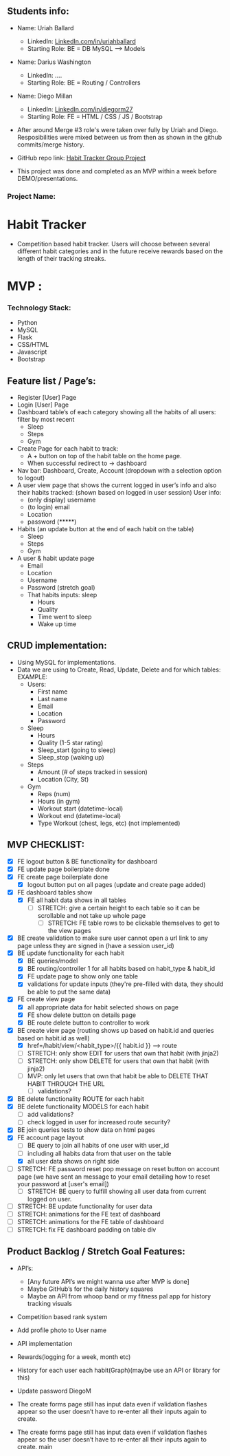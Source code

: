 ## Students info:

* Name: Uriah Ballard
   * LinkedIn: <a href="https://www.linkedin.com/in/uriahballard/">LinkedIn.com/in/uriahballard</a>
   * Starting Role: BE = DB MySQL —> Models
* Name: Darius Washington
   * LinkedIn: ....
   * Starting Role: BE = Routing / Controllers
* Name: Diego Millan
   * LinkedIn: <a href="https://www.linkedin.com/in/diegorm27/">LinkedIn.com/in/diegorm27</a>
   * Starting Role: FE = HTML / CSS / JS / Bootstrap
    
* After around Merge #3 role's were taken over fully by Uriah and Diego. Resposibilities were mixed between us from then as shown in the github commits/merge history.
* GitHub repo link: <a href="https://github.com/DiegoRM7/Habit-Tracker-Group-Project">Habit Tracker Group Project<a>
* This project was done and completed as an MVP within a week before DEMO/presentations.

### Project Name:

# Habit Tracker
  * Competition based habit tracker. Users will choose between several different habit categories and in the future receive rewards based on the length of their tracking streaks.

# MVP :
### Technology Stack:
  *   Python
  *   MySQL
  *   Flask
  *   CSS/HTML
  *   Javascript
  *   Bootstrap

## Feature list / Page’s:
  * Register [User] Page
  * Login [User] Page
  * Dashboard table’s of each category showing all the habits of all users: filter by most recent
      * Sleep 
      * Steps
      * Gym
  * Create Page for each habit to track:
      * A + button on top of the habit table on the home page.
      * When successful redirect to -> dashboard
  * Nav bar: Dashboard, Create, Account (dropdown with a selection option to logout)
  * A user view page that shows the current logged in user’s info and also their habits tracked: (shown based on logged in user session) User info:
      * (only display) username
      * (to login) email
      * Location
      * password (*****)
  * Habits (an update button at the end of each habit on the table)
      * Sleep
      * Steps
      * Gym
  * A user & habit update page
      * Email
      * Location
      * Username
      * Password (stretch goal)
      * That habits inputs: sleep
         * Hours
         * Quality
         * Time went to sleep
         * Wake up time

## CRUD implementation:
  * Using MySQL for implementations.
  * Data we are using to Create, Read, Update, Delete and for which tables: EXAMPLE:
      * Users:
         * First name
         * Last name
         * Email
         * Location
         * Password
      * Sleep
         * Hours
         * Quality  (1-5 star rating)
         * Sleep_start (going to sleep)
         * Sleep_stop (waking up)
      * Steps
         * Amount (# of steps tracked in session)
         * Location (City, St)
      * Gym
         * Reps  (num)
         * Hours (in gym)
         * Workout start (datetime-local)
         * Workout end (datetime-local)
         * Type Workout (chest, legs, etc) (not implemented)

## MVP CHECKLIST:
- [x] FE logout button & BE functionality for dashboard
- [x] FE update page boilerplate done
- [x] FE create page boilerplate done
  - [x] logout button put on all pages (update and create page added)
- [x] FE dashboard tables show
  - [x] FE all habit data shows in all tables
    - [ ] STRETCH: give a certain height to each table so it can be scrollable and not take up whole page
      - [ ] STRETCH: FE table rows to be clickable themselves to get to the view pages
- [x] BE create validation to make sure user cannot open a url link to any page unless they are signed in (have a session user_id)
- [x] BE update functionality for each habit
  - [x] BE queries/model
  - [x] BE routing/controller 1 for all habits based on habit_type & habit_id
  - [x] FE update page to show only one table
  - [x] validations for update inputs (they're pre-filled with data, they should be able to put the same data)
- [x] FE create view page
  - [x] all appropriate data for habit selected shows on page
  - [x] FE show delete button on details page
  - [x] BE route delete button to controller to work
- [x] BE create view page (routing shows up based on habit.id and queries based on habit.id as well)
  - [x] href=/habit/view/<habit_type>/{{ habit.id }} --> route
  - [ ] STRETCH: only show EDIT for users that own that habit (with jinja2)
  - [ ] STRETCH: only show DELETE for users that own that habit (with jinja2)
  - [ ] MVP: only let users that own that habit be able to DELETE THAT HABIT THROUGH THE URL
    - [ ] validations?
- [x] BE delete functionality ROUTE for each habit
- [x] BE delete functionality MODELS for each habit
  - [ ] add validations?
  - [ ] check logged in user for increased route security?
- [x] BE join queries tests to show data on html pages
- [x] FE account page layout
  - [ ] BE query to join all habits of one user with user_id
  - [ ] including all habits data from that user on the table
  - [x] all user data shows on right side
- [ ] STRETCH: FE password reset pop message on reset button on account page (we have sent an message to your email detailing how to reset your password at [user's email])
  - [ ] STRETCH: BE query to fulfill showing all user data from current logged on user.
- [ ] STRETCH: BE update functionality for user data
- [ ] STRETCH: animations for the FE text of dashboard
- [ ] STRETCH: animations for the FE table of dashboard
- [ ] STRETCH: fix FE dashboard padding on table div

## Product Backlog / Stretch Goal Features:
  * API’s:
      * [Any future API’s we might wanna use after MVP is done]
      * Maybe GitHub’s for the daily history squares
      * Maybe an API from  whoop band or my fitness pal app for history tracking visuals
  * Competition based rank system
  * Add profile photo to User name
  * API implementation
  * Rewards(logging for a week, month etc)
  * History for each user each habit(Graph)(maybe use an API or library for this)
  * Update password
  DiegoM
  * The create forms page still has input data even if validation flashes appear so the user doesn’t have to re-enter all their inputs again to create.
  
  * The create forms page still has input data even if validation flashes appear so the user doesn’t have to re-enter all their inputs again to create.
  main
